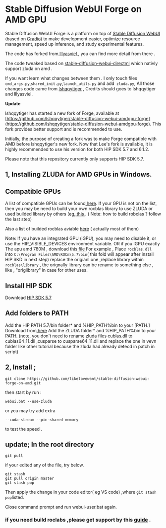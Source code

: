 

# Stable Diffusion WebUI Forge on AMD GPU

Stable Diffusion WebUI Forge is a platform on top of [Stable Diffusion WebUI](https://github.com/AUTOMATIC1111/stable-diffusion-webui) (based on [Gradio](https://www.gradio.app/)) to make development easier, optimize resource management, speed up inference, and study experimental features.

The code has forked from[ lllyasviel ]( https://github.com/lllyasviel/stable-diffusion-webui-forge ), you can find more detail from there .

The code tweaked based on [stable-diffusion-webui-directml](https://github.com/lshqqytiger/stable-diffusion-webui-directml) which nativly support zluda on amd .

If you want learn what changes between them . I only touch files `cmd_args.py`,`shared_init.py`,`launch_utils.py` and add` zluda.py`, All those changes code came  from  [ lshqqytiger]( https://github.com/lshqqytiger)  , Credits should goes to lshqqytiger and lllyasviel.

**Update**

lshqqytiger has started a new fork of Forge, available at
[https://github.com/lshqqytiger/stable-diffusion-webui-amdgpu-forge](https://github.com/lshqqytiger/stable-diffusion-webui-amdgpu-forge). This fork provides better support and is recommended to use.

Initially, the purpose of creating a fork was to make Forge compatible with AMD before lshqqytiger's new fork. Now
that Lee's fork is available, it is highly recommended to use his version for both HIP SDK 5.7 and 6.1.2.

Please note that this repository currently only supports HIP SDK 5.7.

## 1, Installing ZLUDA for AMD GPUs in Windows.

## Compatible GPUs
A list of compatible GPUs can be found[ here](https://rocm.docs.amd.com/projects/install-on-windows/en/develop/reference/system-requirements.html). If your GPU is not on the list, then you may be need to build your own rocblas library to use ZLUDA or used builded library by others (eg,[ this ]( https://github.com/brknsoul/ROCmLibs/raw/main/ROCmLibs.zip?download=).
( Note: how to build robclas ? follow the last step)

Also a list of builded rocblas aviable [ here](https://github.com/likelovewant/ROCmLibs-for-gfx1103-AMD780M-APU) ( actually most of them)

Note: If you have an integrated GPU (iGPU), you may need to disable it, or use the HIP_VISIBLE_DEVICES environment variable. OR if you IGPU exactly The apu amd 780M , download this[ file ](https://github.com/likelovewant/ROCmLibs-for-gfx1103-AMD780M-APU)
For example , Place `rocblas.dll `into `C:\Program Files\AMD\ROCm\5.7\bin`( this fold will appear after install HIP SKD  in next step) replace the origianl one ,replace library within` rocblas\library` , the orignally library can be rename to something else , like , "origlibrary" in case for other uses.

## Install HIP SDK
Download [ HIP SDK 5.7](https://www.amd.com/en/developer/resources/rocm-hub/hip-sdk.html)


## Add folders to PATH
Add the HIP PATH 5.7/bin folder* and %HIP_PATH%bin to your [PATH.]
Download from[ here](https://github.com/lshqqytiger/ZLUDA/releases/)
Add the ZLUDA folder* and %HIP_PATH%bin to your [PATH.](https://github.com/brknsoul/ROCmLibs/wiki/Adding-folders-to-PATH)
(note, you don't need to rename zluda files cublas.dll to cublas64_11.dll ,cusparse to cusparse64_11.dll and replace the one in vevn folder like other tutorial because the zluda had already detecd in patch in script)

## 2, Install ;

	git clone https://github.com/likelovewant/stable-diffusion-webui-forge-on-amd.git

then start by run : 

	webui.bat --use-zluda



or you may try add extra 

	--cuda-stream --pin-shared-memory  
 
 to test the speed .
## update; In the root directory
	git pull

 if your edited any of the file, try below.

 	git stash  
	git pull origin master  
	git stash pop 

 Then apply the change in your code editor( eg VS code) ,where `git stash pop`listed.

Close command prompt and run webui-user.bat again.

### if you need build roclabs ,please get support by this [guide](https://github.com/likelovewant/ROCmLibs-for-gfx1103-AMD780M-APU/wiki) .













